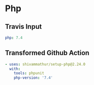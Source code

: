 # Php

## Travis Input

```yaml
php: 7.4
```

## Transformed Github Action

```yaml
- uses: shivammathur/setup-php@2.24.0
  with:
    tools: phpunit
    php-version: '7.4'
```
